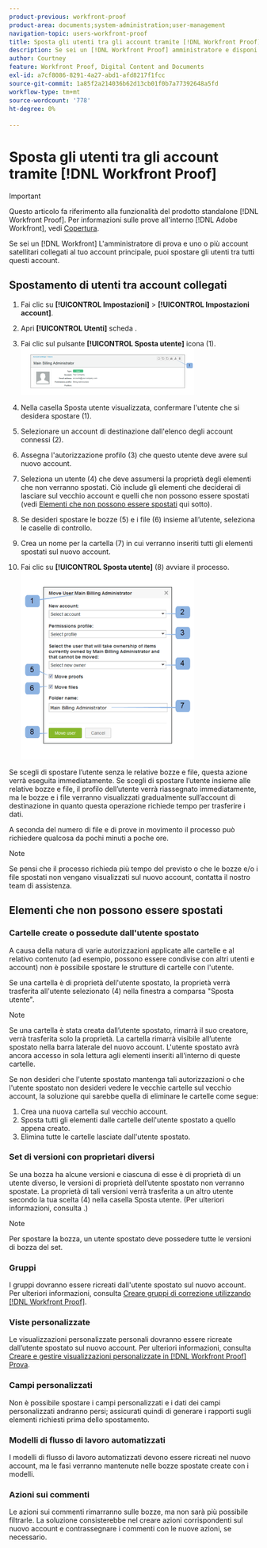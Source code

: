 ```yaml
---
product-previous: workfront-proof
product-area: documents;system-administration;user-management
navigation-topic: users-workfront-proof
title: Sposta gli utenti tra gli account tramite [!DNL Workfront Proof]
description: Se sei un [!DNL Workfront Proof] amministratore e disponi di uno o più account satellitari collegati al tuo account principale, puoi spostare gli utenti tra tutti questi account.
author: Courtney
feature: Workfront Proof, Digital Content and Documents
exl-id: a7cf8086-8291-4a27-abd1-afd8217f1fcc
source-git-commit: 1a85f2a214036b62d13cb01f0b7a77392648a5fd
workflow-type: tm+mt
source-wordcount: '778'
ht-degree: 0%

---
```


# Sposta gli utenti tra gli account tramite [!DNL Workfront Proof]

>[!IMPORTANT]
>
>Questo articolo fa riferimento alla funzionalità del prodotto standalone [!DNL Workfront Proof]. Per informazioni sulle prove all&#39;interno [!DNL Adobe Workfront], vedi [Copertura](../../../review-and-approve-work/proofing/proofing.md).

Se sei un [!DNL Workfront] L&#39;amministratore di prova e uno o più account satellitari collegati al tuo account principale, puoi spostare gli utenti tra tutti questi account.

## Spostamento di utenti tra account collegati

1. Fai clic su **[!UICONTROL Impostazioni]** > **[!UICONTROL Impostazioni account]**.

1. Apri **[!UICONTROL Utenti]** scheda .
1. Fai clic sul pulsante **[!UICONTROL Sposta utente]** icona (1). ![Move_user2.png](assets/move-user2-350x95.png)

1. Nella casella Sposta utente visualizzata, confermare l&#39;utente che si desidera spostare (1).
1. Selezionare un account di destinazione dall&#39;elenco degli account connessi (2).
1. Assegna l&#39;autorizzazione profilo (3) che questo utente deve avere sul nuovo account.
1. Seleziona un utente (4) che deve assumersi la proprietà degli elementi che non verranno spostati.
Ciò include gli elementi che deciderai di lasciare sul vecchio account e quelli che non possono essere spostati (vedi [Elementi che non possono essere spostati](https://support.workfront.com/knowledge/articles/115004087708/en-us?brand_id=662728&amp;return_to=%2Fhc%2Fen-us%2Farticles%2F115004087708#Items-that-can&#39;t-be-moved) qui sotto).

1. Se desideri spostare le bozze (5) e i file (6) insieme all’utente, seleziona le caselle di controllo.
1. Crea un nome per la cartella (7) in cui verranno inseriti tutti gli elementi spostati sul nuovo account.
1. Fai clic su **[!UICONTROL Sposta utente]** (8) avviare il processo.
   ![Moving_users_pop-up.png](assets/moving-users-pop-up-350x380.png)

Se scegli di spostare l’utente senza le relative bozze e file, questa azione verrà eseguita immediatamente. Se scegli di spostare l’utente insieme alle relative bozze e file, il profilo dell’utente verrà riassegnato immediatamente, ma le bozze e i file verranno visualizzati gradualmente sull’account di destinazione in quanto questa operazione richiede tempo per trasferire i dati.

A seconda del numero di file e di prove in movimento il processo può richiedere qualcosa da pochi minuti a poche ore.

>[!NOTE]
>
>Se pensi che il processo richieda più tempo del previsto o che le bozze e/o i file spostati non vengano visualizzati sul nuovo account, contatta il nostro team di assistenza.

## Elementi che non possono essere spostati

### Cartelle create o possedute dall&#39;utente spostato

A causa della natura di varie autorizzazioni applicate alle cartelle e al relativo contenuto (ad esempio, possono essere condivise con altri utenti e account) non è possibile spostare le strutture di cartelle con l&#39;utente.

Se una cartella è di proprietà dell&#39;utente spostato, la proprietà verrà trasferita all&#39;utente selezionato (4) nella finestra a comparsa &quot;Sposta utente&quot;.

>[!NOTE]
>
>Se una cartella è stata creata dall’utente spostato, rimarrà il suo creatore, verrà trasferita solo la proprietà. La cartella rimarrà visibile all’utente spostato nella barra laterale del nuovo account. L&#39;utente spostato avrà ancora accesso in sola lettura agli elementi inseriti all&#39;interno di queste cartelle.

Se non desideri che l&#39;utente spostato mantenga tali autorizzazioni o che l&#39;utente spostato non desideri vedere le vecchie cartelle sul vecchio account, la soluzione qui sarebbe quella di eliminare le cartelle come segue:

1. Crea una nuova cartella sul vecchio account.
1. Sposta tutti gli elementi dalle cartelle dell&#39;utente spostato a quello appena creato.
1. Elimina tutte le cartelle lasciate dall&#39;utente spostato.

### Set di versioni con proprietari diversi

Se una bozza ha alcune versioni e ciascuna di esse è di proprietà di un utente diverso, le versioni di proprietà dell’utente spostato non verranno spostate. La proprietà di tali versioni verrà trasferita a un altro utente secondo la tua scelta (4) nella casella Sposta utente. (Per ulteriori informazioni, consulta .)

>[!NOTE]
>
>Per spostare la bozza, un utente spostato deve possedere tutte le versioni di bozza del set.

### Gruppi

I gruppi dovranno essere ricreati dall&#39;utente spostato sul nuovo account. Per ulteriori informazioni, consulta [Creare gruppi di correzione utilizzando [!DNL Workfront Proof]](../../../workfront-proof/wp-mnguserscontacts/groups/create-proofing-groups.md).

### Viste personalizzate

Le visualizzazioni personalizzate personali dovranno essere ricreate dall’utente spostato sul nuovo account. Per ulteriori informazioni, consulta [Creare e gestire visualizzazioni personalizzate in [!DNL Workfront Proof] Prova](../../../workfront-proof/wp-work-proofsfiles/manage-your-work/create-and-manage-custom-views.md).

### Campi personalizzati

Non è possibile spostare i campi personalizzati e i dati dei campi personalizzati andranno persi; assicurati quindi di generare i rapporti sugli elementi richiesti prima dello spostamento.

### Modelli di flusso di lavoro automatizzati

I modelli di flusso di lavoro automatizzati devono essere ricreati nel nuovo account, ma le fasi verranno mantenute nelle bozze spostate create con i modelli.

### Azioni sui commenti

Le azioni sui commenti rimarranno sulle bozze, ma non sarà più possibile filtrarle. La soluzione consisterebbe nel creare azioni corrispondenti sul nuovo account e contrassegnare i commenti con le nuove azioni, se necessario.
